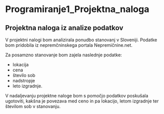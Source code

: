 # Programiranje1_Projektna_naloga
## Projektna naloga iz analize podatkov

V projektni nalogi bom analizirala ponudbo stanovanj v Sloveniji. Podatke bom pridobila iz nepremčninskega portala Nepremičnine.net.

Za posamzno stanovanje bom zajela naslednje podatke:
* lokacija
* cena
* število sob
* nadstropje
* leto izgradnje.

V nadaljevanju projektne naloge bom s pomočjo podatkov poskušala ugotoviti, kakšna je povezava med ceno in pa lokacijo, letom izgradnje ter številom sob v stanovanju.
